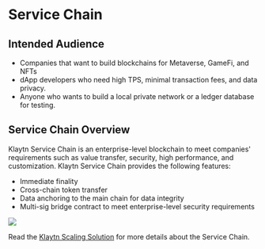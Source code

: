 # Service Chain <a id="service-chain"></a>

## Intended Audience <a id="intended-audience"></a>

- Companies that want to build blockchains for Metaverse, GameFi, and NFTs
- dApp developers who need high TPS, minimal transaction fees, and data privacy.  
- Anyone who wants to build a local private network or a ledger database for testing.

## Service Chain Overview <a id="service-chain-overview"></a>

Klaytn Service Chain is an enterprise-level blockchain to meet companies' requirements such as value transfer, security, high performance, and customization. Klaytn Service Chain provides the following features:

- Immediate finality
- Cross-chain token transfer
- Data anchoring to the main chain for data integrity
- Multi-sig bridge contract to meet enterprise-level security requirements

![](../../klaytn/images/sc_serviceChains.png)


Read the [Klaytn Scaling Solution](../../klaytn/scaling-solutions.md) for more details about the Service Chain.